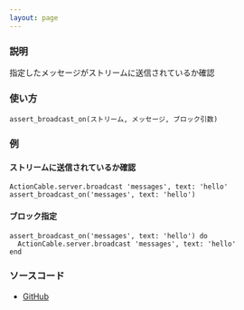 ```yaml
---
layout: page
---
```


### 説明

指定したメッセージがストリームに送信されているか確認

### 使い方

    assert_broadcast_on(ストリーム, メッセージ, ブロック引数)

### 例

#### ストリームに送信されているか確認

    ActionCable.server.broadcast 'messages', text: 'hello'
    assert_broadcast_on('messages', text: 'hello')

#### ブロック指定

    assert_broadcast_on('messages', text: 'hello') do
      ActionCable.server.broadcast 'messages', text: 'hello'
    end

### ソースコード

- [GitHub](https://github.com/rails/rails/blob/984c3ef2775781d47efa9f541ce570daa2434a80/actioncable/lib/action_cable/test_helper.rb#L97)
